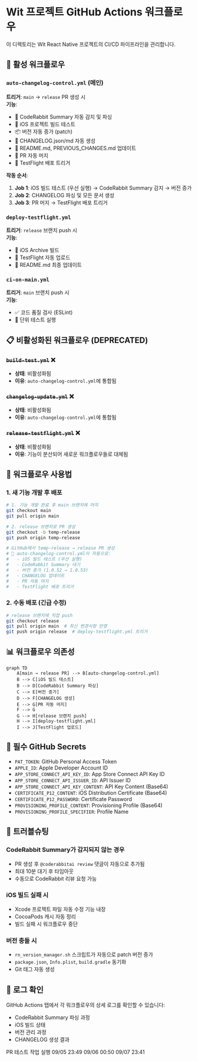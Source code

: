 # Wit 프로젝트 GitHub Actions 워크플로우

이 디렉토리는 Wit React Native 프로젝트의 CI/CD 파이프라인을 관리합니다.

## 🚀 활성 워크플로우

### `auto-changelog-control.yml` (메인)

**트리거**: `main` → `release` PR 생성 시  
**기능**:

- 🤖 CodeRabbit Summary 자동 감지 및 파싱
- 🍎 iOS 프로젝트 빌드 테스트
- 📦 버전 자동 증가 (patch)
- 📝 CHANGELOG.json/md 자동 생성
- 📄 README.md, PREVIOUS_CHANGES.md 업데이트
- 🔄 PR 자동 머지
- 🚀 TestFlight 배포 트리거

**작동 순서**:

1. **Job 1**: iOS 빌드 테스트 (우선 실행) → CodeRabbit Summary 감지 → 버전 증가
2. **Job 2**: CHANGELOG 파싱 및 모든 문서 생성
3. **Job 3**: PR 머지 → TestFlight 배포 트리거

### `deploy-testflight.yml`

**트리거**: `release` 브랜치 push 시  
**기능**:

- 🍎 iOS Archive 빌드
- 📱 TestFlight 자동 업로드
- 📝 README.md 최종 업데이트

### `ci-on-main.yml`

**트리거**: `main` 브랜치 push 시  
**기능**:

- ✅ 코드 품질 검사 (ESLint)
- 🧪 단위 테스트 실행

## 📋 비활성화된 워크플로우 (DEPRECATED)

### ~~`build-test.yml`~~ ❌

- **상태**: 비활성화됨
- **이유**: `auto-changelog-control.yml`에 통합됨

### ~~`changelog-update.yml`~~ ❌

- **상태**: 비활성화됨
- **이유**: `auto-changelog-control.yml`에 통합됨

### ~~`release-testflight.yml`~~ ❌

- **상태**: 비활성화됨
- **이유**: 기능이 분산되어 새로운 워크플로우들로 대체됨

## 🔧 워크플로우 사용법

### 1. 새 기능 개발 후 배포

```bash
# 1. 기능 개발 완료 후 main 브랜치에 머지
git checkout main
git pull origin main

# 2. release 브랜치로 PR 생성
git checkout -b temp-release
git push origin temp-release

# GitHub에서 temp-release → release PR 생성
# 🤖 auto-changelog-control.yml이 자동으로:
#   - iOS 빌드 테스트 (우선 실행)
#   - CodeRabbit Summary 대기
#   - 버전 증가 (1.0.52 → 1.0.53)
#   - CHANGELOG 업데이트
#   - PR 자동 머지
#   - TestFlight 배포 트리거
```

### 2. 수동 배포 (긴급 수정)

```bash
# release 브랜치에 직접 push
git checkout release
git pull origin main  # 최신 변경사항 반영
git push origin release  # deploy-testflight.yml 트리거
```

## 📊 워크플로우 의존성

```mermaid
graph TD
    A[main → release PR] --> B[auto-changelog-control.yml]
    B --> C[iOS 빌드 테스트]
    B --> D[CodeRabbit Summary 파싱]
    C --> E[버전 증가]
    D --> F[CHANGELOG 생성]
    E --> G[PR 자동 머지]
    F --> G
    G --> H[release 브랜치 push]
    H --> I[deploy-testflight.yml]
    I --> J[TestFlight 업로드]
```

## 🔐 필수 GitHub Secrets

- `PAT_TOKEN`: GitHub Personal Access Token
- `APPLE_ID`: Apple Developer Account ID
- `APP_STORE_CONNECT_API_KEY_ID`: App Store Connect API Key ID
- `APP_STORE_CONNECT_API_ISSUER_ID`: API Issuer ID
- `APP_STORE_CONNECT_API_KEY_CONTENT`: API Key Content (Base64)
- `CERTIFICATE_P12_CONTENT`: iOS Distribution Certificate (Base64)
- `CERTIFICATE_P12_PASSWORD`: Certificate Password
- `PROVISIONING_PROFILE_CONTENT`: Provisioning Profile (Base64)
- `PROVISIONING_PROFILE_SPECIFIER`: Profile Name

## 🐛 트러블슈팅

### CodeRabbit Summary가 감지되지 않는 경우

- PR 생성 후 `@coderabbitai review` 댓글이 자동으로 추가됨
- 최대 10분 대기 후 타임아웃
- 수동으로 CodeRabbit 리뷰 요청 가능

### iOS 빌드 실패 시

- Xcode 프로젝트 파일 자동 수정 기능 내장
- CocoaPods 캐시 자동 정리
- 빌드 실패 시 워크플로우 중단

### 버전 충돌 시

- `rn_version_manager.sh` 스크립트가 자동으로 patch 버전 증가
- `package.json`, `Info.plist`, `build.gradle` 동기화
- Git 태그 자동 생성

## 📝 로그 확인

GitHub Actions 탭에서 각 워크플로우의 상세 로그를 확인할 수 있습니다:

- CodeRabbit Summary 파싱 과정
- iOS 빌드 상태
- 버전 관리 과정
- CHANGELOG 생성 결과

PR 테스트 작업 실행
09/05 23:49
09/06 00:50
09/07 23:41
